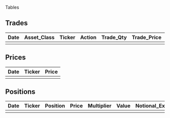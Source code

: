 Tables

## Trades

| Date | Asset_Class | Ticker | Action | Trade_Qty | Trade_Price | Multiplier |
|------|-------------|--------|--------|-----------|-------------|------------|
|      |             |        |        |           |             |            |

## Prices

| Date | Ticker | Price |
|------|--------|-------|
|      |        |       |

## Positions

| Date | Ticker | Position | Price | Multiplier | Value | Notional_Exposure |
|------|--------|----------|-------|------------|-------|-------------------|
|      |        |          |       |            |       |                   |

